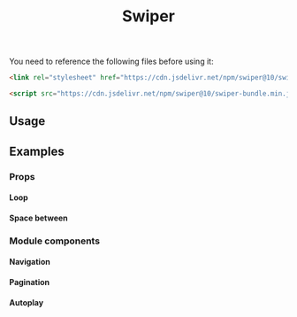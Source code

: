 ﻿---
title: Swiper
desc: "A mobile touch slider component base on [Swiper](https://github.com/nolimits4web/swiper)."
tag: "JS Proxy"
related:
  - /blazor/components/carousels
  - /blazor/components/windows
  - /blazor/components/slide-groups
---

You need to reference the following files before using it:

```html
<link rel="stylesheet" href="https://cdn.jsdelivr.net/npm/swiper@10/swiper-bundle.min.css"/>

<script src="https://cdn.jsdelivr.net/npm/swiper@10/swiper-bundle.min.js"></script>
```

## Usage


<masa-example file="Examples.labs.swiper.Default"></masa-example>

## Examples

### Props

#### Loop

<masa-example file="Examples.labs.swiper.Loop"></masa-example>

#### Space between

<masa-example file="Examples.labs.swiper.SpaceBetween"></masa-example>

### Module components

#### Navigation

<masa-example file="Examples.labs.swiper.Navigation"></masa-example>

#### Pagination

<masa-example file="Examples.labs.swiper.Pagination"></masa-example>

#### Autoplay

<masa-example file="Examples.labs.swiper.Autoplay"></masa-example>
